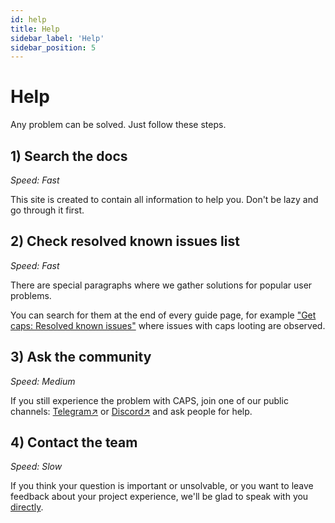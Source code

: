 ```yaml
---
id: help
title: Help
sidebar_label: 'Help'
sidebar_position: 5
---
```


# Help

Any problem can be solved. Just follow these steps.

## 1) Search the docs

_Speed: Fast_

This site is created to contain all information to help you. Don't be lazy and go through it first.

## 2) Check resolved known issues list

_Speed: Fast_

There are special paragraphs where we gather solutions for popular user problems.

You can search for them at the end of every guide page, for example ["Get caps: Resolved known issues"](./getting-started/04-get-caps-vending-machines.md#resolved-known-issues) where issues with caps looting are observed.

## 3) Ask the community

_Speed: Medium_

If you still experience the problem with CAPS, join one of our public channels: [Telegram↗](https://t.me/CapsWorldChat) or [Discord↗](https://discord.gg/WAY5ZDhBMW) and ask people for help.

## 4) Contact the team

_Speed: Slow_

If you think your question is important or unsolvable, or you want to leave feedback about your project experience, we'll be glad to speak with you [directly](contact-us.md). 